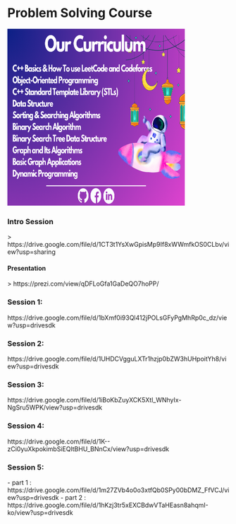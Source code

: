 <h1>Problem Solving Course</h1> 
<img src="https://github.com/DevSCommunity23/problem-solving-course/blob/main/Our%20Curriculum/NET%20Developer%20(6).png" width="80%" height="400">

<h3>Intro Session</h3>
> https://drive.google.com/file/d/1CT3t1YsXwGpisMp9If8xWWmfkOS0CLbv/view?usp=sharing
<h4>Presentation</h4>
> https://prezi.com/view/qDFLoGfa1GaDeQO7hoPP/


<h3>Session 1:</h3>
https://drive.google.com/file/d/1bXmf0i93Ql412jPOLsGFyPgMhRp0c_dz/view?usp=drivesdk
<h3>Session 2:</h3>
https://drive.google.com/file/d/1UHDCVgguLXTr1hzjp0bZW3hUHpoitYh8/view?usp=drivesdk
<h3>Session 3:</h3>
https://drive.google.com/file/d/1iBoKbZuyXCK5Xtl_WNhyIx-NgSru5WPK/view?usp=drivesdk
<h3>Session 4:</h3>
https://drive.google.com/file/d/1K--zCi0yuXkpokimbSiEQltBHU_BNnCx/view?usp=drivesdk
<h3>Session 5:</h3>
- part 1 : https://drive.google.com/file/d/1m27ZVb4o0o3xtfQb0SPy00bDMZ_FfVCJ/view?usp=drivesdk
- part 2 : https://drive.google.com/file/d/1hKzj3tr5xEXCBdwVTaHEasn8ahqmI-ko/view?usp=drivesdk
